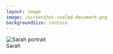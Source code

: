 ```yaml
---
layout: image
image: /screenshot-sealed-document.png
backgroundSize: contain
---
```


<div class="relative h-full w-full">
  <!-- Sarah's Portrait -->
  <div class="absolute bottom-8 right-8 transform rotate-2 z-20">
    <div class="polaroid bg-white p-3 shadow-2xl rounded border-2 border-primary-200">
      <img 
        src="/sarah-portrait.png" 
        alt="Sarah portrait" 
        class="w-60 h-60 object-cover rounded"
      />
      <div class="text-center mt-2 text-gray-700 font-medium flex items-center justify-center gap-1">
        Sarah <lucide-sparkles class="w-5 h-5 text-primary-500" />
      </div>
    </div>
  </div>
</div>

<!--
Now Sarah can embed a visible, verifiable seal directly onto her work. She's not just protecting her art; she's proudly declaring, 'This is mine. I stand behind it.' She's restoring the trust in her creative interactions, and her audience knows they're seeing authentic work.
-->